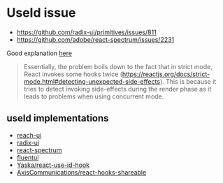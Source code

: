 # UseId issue

- https://github.com/radix-ui/primitives/issues/811
- https://github.com/adobe/react-spectrum/issues/2231

Good explanation [here](https://github.com/chakra-ui/chakra-ui/issues/4328#issuecomment-920884182)

> Essentially, the problem boils down to the fact that in strict mode, React invokes some hooks twice (https://reactjs.org/docs/strict-mode.html#detecting-unexpected-side-effects). This is because it tries to detect invoking side-effects during the render phase as it leads to problems when using concurrent mode.

## useId implementations

- [reach-ui](https://github.com/reach/reach-ui/blob/develop/packages/auto-id/src/index.tsx)
- [radix-ui](https://github.com/radix-ui/primitives/blob/main/packages/react/id/src/id.tsx)
- [react-spectrum](https://github.com/adobe/react-spectrum/blob/main/packages/%40react-aria/utils/src/useId.ts)
- [fluentui](https://github.com/microsoft/fluentui/blob/master/packages/react-hooks/src/useId.ts)
- [Yaska/react-use-id-hook](https://github.com/Yaska/react-use-id-hook/blob/master/src/index.tsx)
- [AxisCommunications/react-hooks-shareable](https://github.com/AxisCommunications/react-hooks-shareable/blob/main/src/useId.ts)
